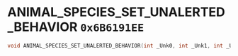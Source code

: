 # ANIMAL_SPECIES_SET_UNALERTED_BEHAVIOR `0x6B6191EE`

```cpp
void ANIMAL_SPECIES_SET_UNALERTED_BEHAVIOR(int _Unk0, int _Unk1, int _Unk2, int _Unk3);
```